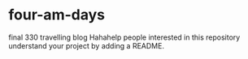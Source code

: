 # four-am-days
final 330 travelling blog
Hahahelp people interested in this repository understand your project by adding a README. 
